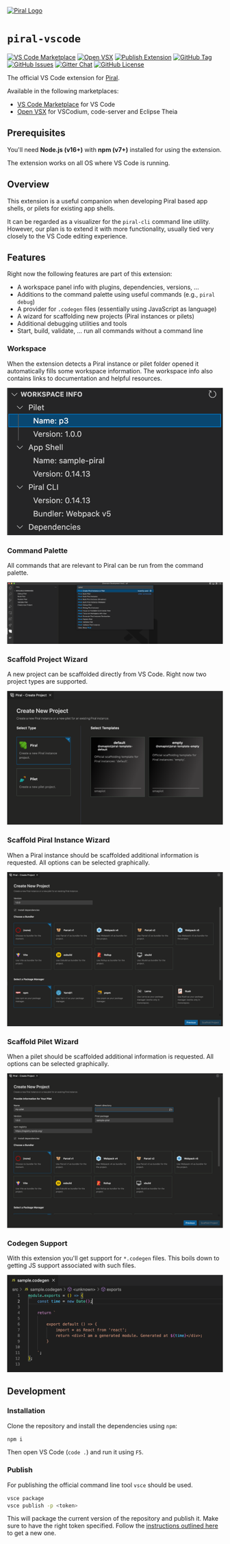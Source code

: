 [![Piral Logo](https://github.com/smapiot/piral/raw/main/docs/assets/logo.png)](https://piral.io)

# `piral-vscode`

[![VS Code Marketplace](https://vsmarketplacebadges.dev/version-short/smapiot.vscode-piral.svg)](https://marketplace.visualstudio.com/items?itemName=smapiot.vscode-piral) [![Open VSX](https://img.shields.io/open-vsx/v/smapiot/vscode-piral)](https://open-vsx.org/extension/smapiot/vscode-piral) [![Publish Extension](https://github.com/smapiot/vscode-piral/actions/workflows/node.js.yml/badge.svg?branch=develop)](https://github.com/smapiot/vscode-piral/actions/workflows/node.js.yml) [![GitHub Tag](https://img.shields.io/github/tag/smapiot/vscode-piral.svg)](https://github.com/smapiot/vscode-piral/releases) [![GitHub Issues](https://img.shields.io/github/issues/smapiot/vscode-piral.svg)](https://github.com/smapiot/vscode-piral/issues) [![Gitter Chat](https://badges.gitter.im/gitterHQ/gitter.png)](https://gitter.im/piral-io/community) [![GitHub License](https://img.shields.io/badge/license-MIT-blue.svg)](https://github.com/smapiot/vscode-piral/blob/main/LICENSE)

The official VS Code extension for [Piral](https://piral.io).

Available in the following marketplaces:

- [VS Code Marketplace](https://marketplace.visualstudio.com/items?itemName=smapiot.vscode-piral) for VS Code
- [Open VSX](https://open-vsx.org/extension/smapiot/vscode-piral) for VSCodium, code-server and Eclipse Theia

## Prerequisites

You'll need **Node.js (v16+)** with **npm (v7+)** installed for using the extension.

The extension works on all OS where VS Code is running.

## Overview

This extension is a useful companion when developing Piral based app shells, or pilets for existing app shells.

It can be regarded as a visualizer for the `piral-cli` command line utility. However, our plan is to extend it with more functionality, usually tied very closely to the VS Code editing experience.

## Features

Right now the following features are part of this extension:

- A workspace panel info with plugins, dependencies, versions, ...
- Additions to the command palette using useful commands (e.g., `piral debug`)
- A provider for `.codegen` files (essentially using JavaScript as language)
- A wizard for scaffolding new projects (Piral instances or pilets)
- Additional debugging utilities and tools
- Start, build, validate, ... run all commands without a command line

### Workspace

When the extension detects a Piral instance or pilet folder opened it automatically fills some workspace information. The workspace info also contains links to documentation and helpful resources.

![Scaffold Pilet](./docs/workspace.png)

### Command Palette

All commands that are relevant to Piral can be run from the command palette.

![Scaffold Pilet](./docs/command-palette.png)

### Scaffold Project Wizard

A new project can be scaffolded directly from VS Code. Right now two project types are supported.

![Scaffold Project](./docs/scaffold-project.png)

### Scaffold Piral Instance Wizard

When a Piral instance should be scaffolded additional information is requested. All options can be selected graphically.

![Scaffold Pilet](./docs/scaffold-piral.png)

### Scaffold Pilet Wizard

When a pilet should be scaffolded additional information is requested. All options can be selected graphically.

![Scaffold Pilet](./docs/scaffold-pilet.png)

### Codegen Support

With this extension you'll get support for `*.codegen` files. This boils down to getting JS support associated with such files.

![Scaffold Pilet](./docs/codegen.png)

## Development

### Installation

Clone the repository and install the dependencies using `npm`:

```sh
npm i
```

Then open VS Code (`code .`) and run it using `F5`.

### Publish

For publishing the official command line tool `vsce` should be used.

```sh
vsce package
vsce publish -p <token>
```

This will package the current version of the repository and publish it. Make sure to have the right token specified. Follow the [instructions outlined here](https://code.visualstudio.com/api/working-with-extensions/publishing-extension#get-a-personal-access-token) to get a new one.
